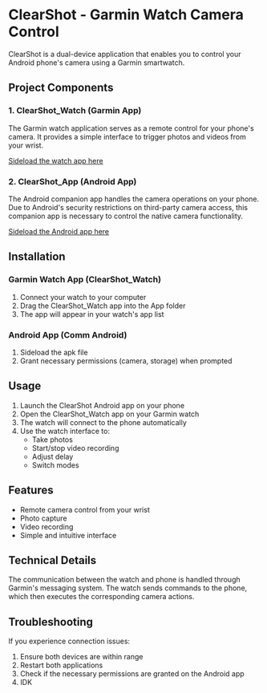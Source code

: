 # ClearShot - Garmin Watch Camera Control

ClearShot is a dual-device application that enables you to control your Android phone's camera using a Garmin smartwatch.

## Project Components

### 1. ClearShot_Watch (Garmin App)
The Garmin watch application serves as a remote control for your phone's camera. It provides a simple interface to trigger photos and videos from your wrist.

[Sideload the watch app here](/ClearShot_Watch/bin/ClearShot_Watch.prg)

### 2. ClearShot_App (Android App)
The Android companion app handles the camera operations on your phone. Due to Android's security restrictions on third-party camera access, this companion app is necessary to control the native camera functionality.

[Sideload the Android app here](https://github.com/Caleb-Seely/Garmin-Remote-Camera/blob/main/ClearShot_App/release/app-release.apk)


## Installation

### Garmin Watch App (ClearShot_Watch)
1. Connect your watch to your computer
2. Drag the ClearShot_Watch app into the App folder 
3. The app will appear in your watch's app list

### Android App (Comm Android)
1. Sideload the apk file 
2. Grant necessary permissions (camera, storage) when prompted

## Usage

1. Launch the ClearShot Android app on your phone
2. Open the ClearShot_Watch app on your Garmin watch
3. The watch will connect to the phone automatically
4. Use the watch interface to:
   - Take photos
   - Start/stop video recording
   - Adjust delay
   - Switch modes 

## Features

- Remote camera control from your wrist
- Photo capture
- Video recording
- Simple and intuitive interface

## Technical Details

The communication between the watch and phone is handled through Garmin's messaging system. The watch sends commands to the phone, which then executes the corresponding camera actions.

## Troubleshooting

If you experience connection issues:
1. Ensure both devices are within range
2. Restart both applications
3. Check if the necessary permissions are granted on the Android app
4. IDK

